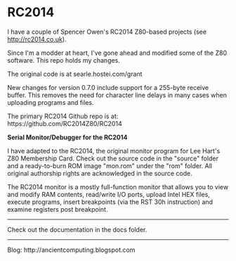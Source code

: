 # RC2014
I have a couple of Spencer Owen's RC2014 Z80-based projects (see http://rc2014.co.uk).
<p>
Since I'm a modder at heart, I've gone ahead and modified some of the Z80 software.
This repo holds my changes.
<p>
The original code is at searle.hostei.com/grant
<p>
New changes for version 0.7.0 include support for a 255-byte receive buffer. This removes the need for character line delays in many cases when uploading programs and files.
<p>
The primary RC2014 Github repo is at: https://github.com/RC2014Z80/RC2014
<p>
<b>Serial Monitor/Debugger for the RC2014</b>
<p>
I have adapted to the RC2014, the original monitor program for Lee Hart's Z80 Membership Card. Check out the source code in the "source" folder and a ready-to-burn ROM image "mon.rom" under the "rom" folder. All original authorship rights are acknowledged in the source code.
<p>
The RC2014 monitor is a mostly full-function monitor that allows you to view and modify RAM contents, read/write I/O ports, upload Intel HEX files, execute programs, insert breakpoints (via the RST 30h instruction) and examine registers post breakpoint.
<p>
<hr>
<p>
Check out the documentation in the docs folder.
<p>
<hr>
<p>
Blog: http://ancientcomputing.blogspot.com


